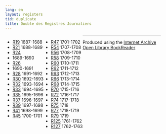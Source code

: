 ```yaml
---
lang: en
layout: registers
tid: duplicate
title: Double des Registres Journaliers
---
```


<ul style="float:left;">
<li><a href="http://hyperstudio.mit.edu/cfrp/flip_books/R19/index.html" target="bookreader">R19</a> 1687-1688</li>
<li><a href="http://hyperstudio.mit.edu/cfrp/flip_books/R21/index.html" target="bookreader">R21</a> 1688-1689</li>
<li><a href="http://hyperstudio.mit.edu/cfrp/flip_books/R24/index.html" target="bookreader">R24</a></div>
<li>1689-1690</li>
<li><a href="http://hyperstudio.mit.edu/cfrp/flip_books/R26/index.html" target="bookreader">R26</a></div>
<li>1690-1691</li>
<li><a href="http://hyperstudio.mit.edu/cfrp/flip_books/R28/index.html" target="bookreader">R28</a> 1691-1692</li>
<li><a href="http://hyperstudio.mit.edu/cfrp/flip_books/R30/index.html" target="bookreader">R30</a> 1692-1693</li>
<li><a href="http://hyperstudio.mit.edu/cfrp/flip_books/R32/index.html" target="bookreader">R32</a> 1693-1694</li>
<li><a href="http://hyperstudio.mit.edu/cfrp/flip_books/R33/index.html" target="bookreader">R33</a> 1694-1695</li>
<li><a href="http://hyperstudio.mit.edu/cfrp/flip_books/R35/index.html" target="bookreader">R35</a> 1695-1696</li>
<li><a href="http://hyperstudio.mit.edu/cfrp/flip_books/R37/index.html" target="bookreader">R37</a> 1696-1697</li>
<li><a href="http://hyperstudio.mit.edu/cfrp/flip_books/R39/index.html" target="bookreader">R39</a> 1697-1698</li>
<li><a href="http://hyperstudio.mit.edu/cfrp/flip_books/R41/index.html" target="bookreader">R41</a> 1698-1699</li>
<li><a href="http://hyperstudio.mit.edu/cfrp/flip_books/R45/index.html" target="bookreader">R45</a> 1700-1701</li>
</ul>

<ul style="float:left;">
<li><a href="http://hyperstudio.mit.edu/cfrp/flip_books/R47/index.html" target="bookreader">R47</a> 1701-1702</li>
<li><a href="http://hyperstudio.mit.edu/cfrp/flip_books/R54/index.html" target="bookreader">R54</a> 1707-1708</li>
<li><a href="http://hyperstudio.mit.edu/cfrp/flip_books/R56/index.html" target="bookreader">R56</a> 1708-1709</li>
<li><a href="http://hyperstudio.mit.edu/cfrp/flip_books/R58/index.html" target="bookreader">R58</a> 1709-1710</li>
<li><a href="http://hyperstudio.mit.edu/cfrp/flip_books/R60/index.html" target="bookreader">R60</a> 1710-1711</li>
<li><a href="http://hyperstudio.mit.edu/cfrp/flip_books/R62/index.html" target="bookreader">R62</a> 1711-1712</li>
<li><a href="http://hyperstudio.mit.edu/cfrp/flip_books/R63/index.html" target="bookreader">R63</a> 1712-1713</li>
<li><a href="http://hyperstudio.mit.edu/cfrp/flip_books/R66/index.html" target="bookreader">R66</a> 1713-1714</li>
<li><a href="http://hyperstudio.mit.edu/cfrp/flip_books/R68/index.html" target="bookreader">R68</a> 1714-1715</li>
<li><a href="http://hyperstudio.mit.edu/cfrp/flip_books/R70/index.html" target="bookreader">R70</a> 1715-1716</li>
<li><a href="http://hyperstudio.mit.edu/cfrp/flip_books/R72/index.html" target="bookreader">R72</a> 1716-1717</li>
<li><a href="http://hyperstudio.mit.edu/cfrp/flip_books/R74/index.html" target="bookreader">R74</a> 1717-1718</li>
<li><a href="http://hyperstudio.mit.edu/cfrp/flip_books/R75/index.html" target="bookreader">R75</a> 1718</li>
<li><a href="http://hyperstudio.mit.edu/cfrp/flip_books/R77/index.html" target="bookreader">R77</a> 1718-1719</li>
<li><a href="http://hyperstudio.mit.edu/cfrp/flip_books/R79/index.html" target="bookreader">R79</a> 1719</li>
<li><a href="http://hyperstudio.mit.edu/cfrp/flip_books/R125/index.html" target="bookreader">R125</a> 1761-1762</li>
<li><a href="http://hyperstudio.mit.edu/cfrp/flip_books/R127/index.html" target="bookreader">R127</a> 1762-1763</li>
</ul>

<hr>

<p>
Produced using the <a href="http://internetarchive.org/" target="_blank">Internet Archive</a> <a href="http://openlibrary.org/dev/docs/bookreader" target="_blank">Open Library BookReader</a>
</p>
